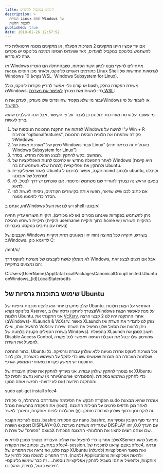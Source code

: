 ```yaml
---
title: לינוקס במקביל לווינדוס
description: >
  הגדרת Linux תחת Windows עד
  להצגת חלונות
published: true
date: 2018-02-26 12:57:52
---
```


אם עד עכשיו היינו מתקינים 2 מערכות הפעלה, או מתקינים מכונה וירטואלית כדי להשתמש בלינוקס במקביל לווינדוס, מאז שווינדוס הוסיפו תמיכה בלינוקס יש מקרים שזה לא נדרש.

אז Windows מתחילים להעיף מבט לכיוון הקוד הפתוח, כשבהתחלה הם הוכרזו כתורמים ראשיים ללינוקס, ולאחר מכן הוסיפו גם את Linux Shell לגרסאות החדשות של Windows 10 (נקרא WSL- Windows Subsystem for Linux).

אז קודם כל- אפשר להריץ פקודות לינוקס, כולל bash, משורת הפקודה כחלק מWindows.
כדי לעשות זאת נצטרך <a href="https://docs.microsoft.com/en-us/windows/wsl/install-win10">לאפשר את מערכת WSL</a>:

עבור מי שלא מקפיד שהווינדוס שלו מעודכן, לעדכן את הWindows או לעבוד על פי <a href="https://docs.microsoft.com/en-us/windows/wsl/install-win10">הקישור</a>.

מי שעובד על גרסה מעודכנת יכול גם כן לעבוד על פי הקישור, אבל הנה השלבים שהוא צריך לעשות.

<ol>
<li>לפתוח את התקנת התכונות הנוספות של Windows ע"י לחיצה על Win + R וכתיבת "optionalfeatures", פקודה שתפתח את חלונית הוספת התכונות לWindows.</li>
<li>סימון של "מערכת משנה של Windows עבור Linux" (באנגלית זה כנראה יהיה Windows Subsystem for Linux")</li>
<li>המחשב יבקש להתקין ולבצע הפעלה מחדש. בסדר.</li>
<li>לאחר ההפעלה מחדש יש להיכנס לחנות האפליקציות של Windows (היא קיימת למרות שלא השתמשתם בה) ולהתקין את אפליקציית Ubuntu.</li>
<li>לאחר שאפליקציית Ubuntu הותקנה, אפשר להיכנס לcmd ולכתוב ubuntu, וקיבלנו טרמינל של אובונטו!</li>
<li>בפעם הראשונה נצטרך להגדיר שם משתמש וסיסמה. אם שוכחים יש דרך לבטל, לא לדאוג.</li>
<li>אם כתוב לכם שיש שגיאה, חפשו אותה בקישורים הקודמים, ניסיתי לעשות לפי הסדר כדי להימנע ממנה.</li>
</ol>

זהו, אנחנו בWindows ויש לנו את השל shell אובונטו!

ניתן להשתמש בפקודות שאנחנו מכירים (או לא מכירים). תיקיית השורש עדיין תהייה תיקיית השורש הרגילה (תיקיית username בתוך תיקיית home בתיקיית השורש (יש בעיות עם נתיבים בטקסט בעברית))

הקבצים של Windows יהיו מעוגנים תחת תיקיית mnt בשורש, תיקייה לכל מחיצה בWindows. לדוגמא כונן C:

<p dir="ltr">/mnt/c/</p>

לא מומלץ לגשת לקבצים של מערכת לינוקס דרך Windows, אבל אם רוצים לבצע זאת הם נמצאים בתיקיית:

<p dir="ltr">C:Users{UserName}AppDataLocalPackagesCanonicalGroupLimited.UbuntuonWindows_{id}LocalStaterootfs</p>

<h2>שימוש בתוכנות גרפיות של Ubuntu</h2>

שלב מתקדם יותר הוא להציג תוכנות גרפיות של Ubuntu. האחראי על הצגת חלונות בלינוקס נקרא Xserver, ונצטרך להתקין גרסה שלו בWindows על מנת לאפשר הצגת חלונות Ubuntu.
אני התקנתי את <a href="https://sourceforge.net/projects/vcxsrv/" rel="noopener noreferrer" target="_blank">VcXsrv</a>. אחרי ההתקנה יהיו לנו 2 קבצי הרצה (בWindows)- XLaunch &amp; VcXsrv. כאשר XLaunch נותן לנו להגדיר את השרת ואז להפעיל אותו, ואילו VcXsrv מפעיל את השרת ישירות (ניתן לראות את הסמל שלו בשורת הסמלים הקטנה בלמטה של Windows).
בהפעלת XLaunch חשוב לסמן את Disable Access Control, שהסימון שלו יבטל את הגבלת הגישה ויאפשר לכל פקודה להפעיל את השרת.

בתור התחלה, Ubuntu וכל מערכת לינוקס אחרת מגיעה ללא שולחן עבודה וגרפיקה. כל שולחנות העבודה הם תוכנות שאנשים עשו כדי להקל על השימוש במערכת, ולכן לרוב התוכנות יש ממשק פקודות מאחורי הממשק הגרפי.

אז נצטרך להתקין שולחן עבודה. אני מעדיף להתקין את שולחן העבודה של XUbuntu שהוא נחשב יחסית קל (יותר מGnome הסטנדרטי). כדי להתקין נשתמש בפקודת ההתקנה הידועה (אם לא ידועה- תפגשו אותה המון):

<p dir="ltr">sudo apt-get install xfce4</p>

הפקודה תבקש את הסיסמה שהגדרתם בהתחלה, כי פקודת sudo אומרת שהיא מבצעת את הפקודה בהרשאות מנהל (root). לאחר מכן תדפיס פרטים על חבילות התוכנה שהולכות להיות מותקנות, ונצטרך לאשר (y). זה לוקח זמן ובסוף שולחן העבודה מותקן.

נכנס לעריכת הקובץ .bashrc עם הפקודה nano .bashrc, נרד עד סוף הקובץ ונוסיף את השורה export DISPLAY=:0.0, שמגדירה משתנה מערכת DISPLAY עם הערך 0.0, זהו בעצם "הפורט" של שרת הX שבו אנחנו רוצים להציג את החלונות- התצוגה הנוכחית.

שלב אחרון- כדי להפעיל את שולחן העבודה נצטרך כמובן לוודא שXServer מופעל כרגע במחשב, ונכתוב את הפקודה xfce4-session. בעצם קראנו לתוכנית של xfce4, ונראה קצת פלט, ואז נראה את התפריט של XUbuntu (למעלה) ואת משגר האפליקציות (למטה).
דרך התפריט למעלה נוכל ללחוץ על Applications ולראות אפליקציות מותקנות, ולהפעיל אותם!
בשביל להתקין אפליקציות נוספות.... זה כבר שימוש בלינוקס- חיפוש בגוגל, למידה, הרגל וכו'.
